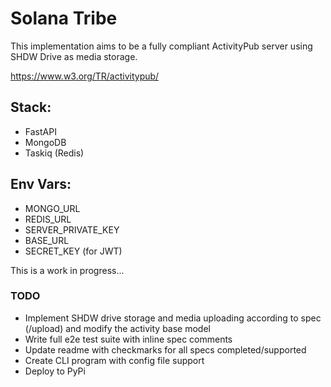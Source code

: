 # Solana Tribe

This implementation aims to be a fully compliant ActivityPub server using SHDW Drive as media storage.

https://www.w3.org/TR/activitypub/

## Stack:
* FastAPI
* MongoDB
* Taskiq (Redis)

## Env Vars:
* MONGO_URL
* REDIS_URL
* SERVER_PRIVATE_KEY
* BASE_URL
* SECRET_KEY (for JWT)

This is a work in progress...

### TODO
* Implement SHDW drive storage and media uploading according to spec (/upload) and modify the activity base model
* Write full e2e test suite with inline spec comments
* Update readme with checkmarks for all specs completed/supported
* Create CLI program with config file support
* Deploy to PyPi
